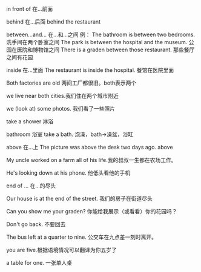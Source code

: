 in front of 在...前面

behind 在...后面 
behind the restaurant

between...and... 在...和...之间
例：
The bathroom is between two bedrooms. 洗手间在两个卧室之间
The park is between the hospital and the museum. 公园在医院和博物馆之间
There is a graden between those restaurant. 那些餐厅之间有花园

inside 在...里面
The restaurant is inside the hospital. 餐馆在医院里面

Both factories are old 两间工厂都很旧。both表示两个

we live near both cities.我们住在两个城市附近

we (look at) some photos. 我们看了一些照片

take a shower 淋浴

bathroom 浴室
take a bath. 泡澡，bath->澡盆，浴缸

above 在...上
The picture was above the desk two days ago. above

My uncle worked on a farm all of his life.我的叔叔一生都在农场工作。

He's looking down at his phone. 他低头看他的手机

end of ... 在...的尽头

Our house is at the end of the street. 我们的房子在街道尽头

Can you show me your graden? 你能给我展示（或看看）你的花园吗？

Don't go back. 不要回去

The bus left at a quarter to nine. 公交车在九点差一刻时离开。

you are five.根据语境情况可以翻译为你五岁了

a table for one. 一张单人桌